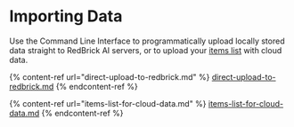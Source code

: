 # Importing Data

Use the Command Line Interface to programmatically upload locally stored data straight to RedBrick AI servers, or to upload your [items list](../../../importing-data/import-cloud-data.md#items-list) with cloud data.&#x20;

{% content-ref url="direct-upload-to-redbrick.md" %}
[direct-upload-to-redbrick.md](direct-upload-to-redbrick.md)
{% endcontent-ref %}

{% content-ref url="items-list-for-cloud-data.md" %}
[items-list-for-cloud-data.md](items-list-for-cloud-data.md)
{% endcontent-ref %}
